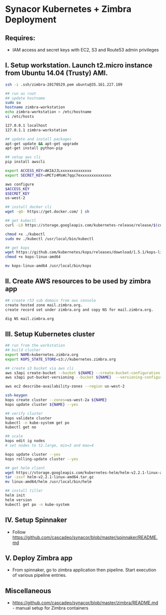 # Synacor Kubernetes + Zimbra Deployment


## Requires:

- IAM access and secret keys with EC2, S3 and Route53 admin privileges


## I. Setup workstation. Launch t2.micro instance from Ubuntu 14.04 (Trusty) AMI.

```bash
ssh -i .ssh/zimbra-20170529.pem ubuntu@35.161.227.109

## run as root
## update hostname
sudo su
hostname zimbra-workstation
echo zimbra-workstation > /etc/hostname
vi /etc/hosts

127.0.0.1 localhost
127.0.1.1 zimbra-workstation

## update and install packages
apt-get update && apt-get upgrade
apt-get install python-pip

## setup aws cli
pip install awscli

export ACCESS_KEY=AKIAJJLxxxxxxxxxxxxxx
export SECRET_KEY=oMCfz4MsWc7qqc7exxxxxxxxxxxxxx

aws configure
$ACCESS_KEY
$SECRET_KEY
us-west-2

## install docker cli
wget -qO- https://get.docker.com/ | sh

## get kubectl
curl -LO https://storage.googleapis.com/kubernetes-release/release/$(curl -s https://storage.googleapis.com/kubernetes-release/release/stable.txt)/bin/linux/amd64/kubectl

chmod +x ./kubectl
sudo mv ./kubectl /usr/local/bin/kubectl

## get kops
wget https://github.com/kubernetes/kops/releases/download/1.5.1/kops-linux-amd64
chmod +x kops-linux-amd64

mv kops-linux-amd64 /usr/local/bin/kops
```

## II. Create AWS resources to be used by zimbra app

```bash
## create r53 sub domain from aws console
create hosted zone mail.zimbra.org.
create record set under zimbra.org and copy NS for mail.zimbra.org.

dig NS mail.zimbra.org
```

## III. Setup Kubernetes cluster

```bash
## run from the workstation
## build cluster
export NAME=kubernetes.zimbra.org
export KOPS_STATE_STORE=s3://kubernetes.zimbra.org

## create s3 bucket via aws cli
aws s3api create-bucket --bucket ${NAME} --create-bucket-configuration LocationConstraint=us-west-2
aws s3api put-bucket-versioning --bucket ${NAME}  --versioning-configuration Status=Enabled

aws ec2 describe-availability-zones --region us-west-2

ssh-keygen
kops create cluster --zones=us-west-2a ${NAME}
kops update cluster ${NAME} --yes

## verify cluster
kops validate cluster
kubectl -n kube-system get po
kubectl get no

## scale
kops edit ig nodes
# set nodes to t2.large, min=3 and max=4

kops update cluster --yes
kops rolling-update cluster --yes

## get helm client
wget https://storage.googleapis.com/kubernetes-helm/helm-v2.2.1-linux-amd64.tar.gz
tar -zxvf helm-v2.2.1-linux-amd64.tar.gz
mv linux-amd64/helm /usr/local/bin/helm

## install tiller
helm init
helm version
kubectl get po -n kube-system
```

## IV. Setup Spinnaker

* Follow https://github.com/cascadeo/synacor/blob/master/spinnaker/README.md

## V. Deploy Zimbra app

* From spinnaker, go to zimbra application then pipeline. Start execution of various pipeline entries.

## Miscellaneous

* https://github.com/cascadeo/synacor/blob/master/zimbra/README.md - manual setup for Zimbra containers

